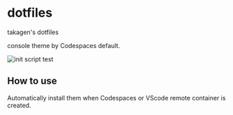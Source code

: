 # dotfiles

takagen's dotfiles

console theme by Codespaces default.

![init script test](https://github.com/gentksb/dotfiles/workflows/UbuntuCI/badge.svg)

## How to use

Automatically install them when Codespaces or VScode remote container is created.
